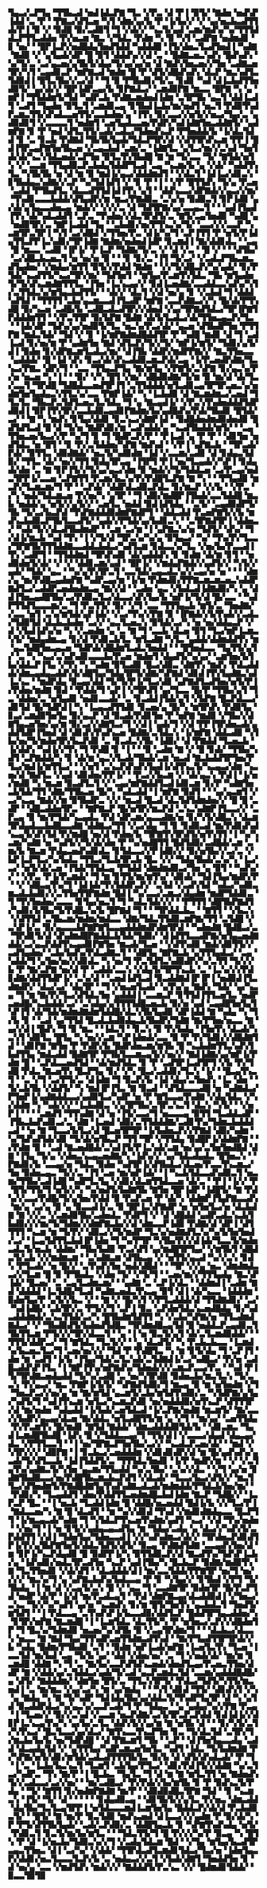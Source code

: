 ▜▄▃▞▃▛▜▄▝▜▜▙▃▟▝▅▟▐▟▃▛▇▝▜▃▝▞▛▃▝▟▝▛▐▝▉▜▞▝▇▟▅▝▅▟▚▛▐▟▟▝▃▝▛▝▝▛▇▃▞▟▜▃▅▝▚▜▝▟▆▞▄▞▙▝▛▝▐▞▙▞▞▝▞▝▄▞▅▃▙▃▟▜▜▟▞▛▐▝▉▝▞▝▉▟█▝▉▞▃▟▉▜▝▜▝▞▟▞▞▝▚▃▜▞▄▟▝▃▆▞▆▟▚▞▚▞▜▜▜▟▟▃▛▜▜▃▟▟▅▝▛▞▅▃▆▝▇▃▝▞▜▟▃▝▛▟▆▝▚▝▉▝▚▜▝▃▟▛▇▝▅▟▆▟▊▝▊▝▅▞▝▝█▛▐▃▛▞▅▟█▟▄▜▅▟▜▟▟▝▚▟▟▟█▝▐▜▞▟▅▃▜▃▟▜▅▟▐▝▚▟▇▝▇▟▉▝▞▝▄▜▄▟▞▟▛▝█▝▉▜▝▟▟▟▚▞▞▟▝▃▝▝█▟▇▃▅▃▚▟▚▝█▟▚▟▚▝▚▞▜▞▃▝▃▞▄▃▅▞▄▜▙▜▞▟▄▞▜▞▄▞▄▞▅▝▟▝▇▟▚▜▅▃▅▞▞▜▅▝▃▟▇▃▅▜▛▞▚▜▝▃▄▟▊▃▛▝▆▛▇▃▟▝▆▟▆▝█▝▛▝▟▜▞▟█▟▚▟▚▝▟▃▛▝▆▃▚▟▜▃▜▟▉▟▐▝█▜▃▜▙▞▞▃▞▟▝▝▜▝▉▝▛▜▙▟▊▞▜▞▃▝▊▟▊▝▚▟▝▟▐▃▙▟▜▜▅▟▉▜▞▝▄▞▟▞▞▝█▛▐▟▛▃▄▞▙▝▊▛▇▟▃▞▝▃▆▟▉▛▇▝▆▃▃▝█▛▇▝▚▝▄▝▆▛▐▝▜▜▟▟▆▜▞▜▟▝▚▟▛▃▙▝▛▟▇▃▆▟▅▟▐▟▆▝▃▜▛▜▙▝▄▃▜▝▟▟▐▃▟▜▝▃▟▜▝▜▄▟▅▝▉▜▃▜▝▃▆▟▊▃▄▝▊▜▙▟▐▃▙▞▆▞▅▟▜▝▅▃▜▝▛▟▉▜▚▟▛▃▆▃▜▜▞▟▚▟▃▃▅▜▜▞▃▃▙▟▅▞▄▝▐▜▚▝▉▞▃▃▞▞▅▜▞▞▅▃▞▜▄▞▃▝▄▟▉▟▊▜▝▞▃▃▃▃▜▝▅▟▆▜▝▃▅▜▄▟▃▃▅▞▛▟▛▞▚▟▐▟▇▜▅▃▟▟▇▜▞▝▄▟▆▛▇▝▊▝▛▝▅▟▝▟▜▃▜▜▞▃▟▞▃▟▃▞▜▟▅▟▚▃▛▝▛▜▅▟▟▞▙▝▐▞▟▃▜▟▟▝▊▝▃▝▊▃▙▝▛▟▇▟▝▜▙▜▙▜▄▟▞▜▟▃▛▜▛▞▟▝▞▟▜▜▛▟▚▃▆▝▛▛▐▝█▟▐▜▛▃▄▛▇▜▅▜▙▃▅▝▞▃▄▃▙▟▝▃▆▞▃▝▐▟▇▜▃▝▄▜▃▞▆▞▞▃▚▟▝▜▅▜▟▞▟▞▚▃▚▜▟▃▅▟▞▃▛▜▅▝▉▜▃▜▚▜▙▟█▝▇▝▆▝▜▞▃▃▝▜▞▝▇▜▟▞▅▜▚▝▞▝▃▃▆▝▜▜▄▟▉▃▛▃▙▟▄▜▟▟▛▜▃▟▝▃▄▝▚▃▆▞▙▝▄▝▞▟▞▝▚▟▟▜▚▜▃▝▚▜▙▜▙▝▅▝▟▝▆▝▉▝▆▟▐▞▄▃▞▟▟▟▆▟▜▝▝▞▟▃▜▝▐▟▐▃▞▟▊▃▚▝▊▜▙▟▄▃▚▟▇▞▞▃▛▝▚▞▜▟▐▟▜▝▞▝▊▝▛▝▐▝▝▞▛▝█▜▜▟▚▝▜▞▄▝▛▃▅▝▃▟▟▝▛▜▙▟▜▃▝▟▃▃▟▜▜▟▐▟▐▜▚▝▄▜▝▝▟▟▚▃▃▞▟▛▇▟▞▞▄▃▞▞▆▞▝▜▚▟▊▃▃▃▙▟▟▞▟▜▄▟▛▞▆▝▆▃▞▛▇▟▉▃▝▃▚▞▅▝▉▟▉▃▜▝▊▛▐▟▉▝▄▞▟▞▄▜▄▃▃▟▅▃▄▝▆▟▞▞▝▞▞▞▃▝▟▝▜▟▜▛▇▞▄▞▃▃▄▃▜▝▝▝▄▟▐▜▄▟▐▜▚▝▟▞▚▟▃▟▟▜▝▃▛▃▝▜▚▟▅▞▞▟▃▜▛▟▜▞▃▝▇▜▞▃▄▜▅▟▉▝▚▟█▝▄▝▅▟▉▜▛▞▃▝▇▛▐▃▟▟▝▜▄▝▝▃▙▟▊▞▅▞▛▜▚▃▚▞▜▞▝▃▃▞▞▞▃▃▛▝▚▃▆▜▛▃▜▛▐▝▚▜▝▃▞▟█▟▝▞▜▜▅▞▛▃▝▟▐▞▚▞▜▝▃▛▐▜▜▝▛▝▅▜▞▛▐▟▄▜▜▃▛▛▐▃▚▟▊▞▜▛▐▟▇▝▇▟▆▞▅▟▅▟▐▟▛▝▊▃▆▟▐▝▇▞▟▟▊▟▃▝▝▃▄▝█▝▆▃▃▝▃▟▉▝▐▛▐▞▝▛▐▃▛▝▜▟▇▞▜▞▃▝▞▝▟▝▞▃▝▝█▝▞▝▝▝▟▜▙▞▝▃▞▟█▃▙▃▅▃▜▝▅▝▅▞▅▝▉▝▝▝▊▝▊▞▃▝▐▜▝▜▞▃▞▝▞▃▟▃▛▜▙▃▆▃▟▜▄▟▅▞▝▞▆▟▄▞▆▜▜▝▉▜▞▞▛▟▟▝▇▟▆▝▝▞▞▜▞▟█▃▛▞▚▞▄▟▞▝▊▞▛▜▟▞▚▃▟▜▜▞▚▃▞▜▛▞▆▞▝▜▟▜▅▜▝▝▆▜▄▞▛▃▆▜▚▜▟▃▝▜▙▝▆▜▄▟▅▜▞▜▞▟▚▃▆▟▇▜▜▜▃▝▐▜▅▝▐▃▚▃▄▞▞▝▊▟▐▃▅▟▇▞▃▃▟▟▃▃▚▟▚▞▚▜▞▃▜▜▟▃▚▞▆▜▄▃▙▟▜▜▞▝▝▟▞▞▝▟▃▜▝▞▟▝▅▞▄▝▊▝▞▃▙▟▝▜▝▟▟▟▚▟▜▟▝▝▜▜▜▜▝▃▙▞▄▃▆▃▃▟▐▜▃▟▛▝▆▛▇▝▃▃▛▟▇▃▞▞▚▝█▞▟▞▛▜▚▟█▝▉▞▚▃▅▝▃▟█▞▙▝▃▟█▃▟▃▟▜▛▞▞▟▅▟▝▞▄▞▜▛▇▟▜▟▃▞▜▛▐▛▇▜▛▟▟▟▆▜▜▝▝▞▛▃▜▜▛▝▉▞▙▛▇▝█▟▇▝▟▞▙▜▃▟▃▞▟▞▜▜▅▃▄▃▛▞▜▃▝▝▐▟▞▟▛▝▜▟▚▞▄▞▅▟▉▜▞▜▃▝▅▃▚▞▛▃▞▟▞▝▄▃▅▝▟▜▙▟▛▜▅▝▛▜▜▛▇▝▆▟▃▜▟▞▝▜▟▝▞▝▊▝▐▞▆▛▇▟▆▟█▟▟▜▛▝▛▝▚▟█▝▆▟▊▝▟▝▜▝▃▟▐▃▟▝▊▞▅▞▆▝▛▝▄▟▆▜▅▝▇▟▝▟▜▃▛▞▜▞▞▜▞▝▆▛▐▞▆▜▞▝▜▟▊▞▄▜▞▟▐▝▉▟▅▝▊▞▟▛▇▃▆▜▃▟▃▞▆▞▝▟▐▜▙▝▟▟▛▞▆▟▛▛▇▞▞▝▇▃▜▜▅▃▃▝▄▟▟▟▞▝█▝▐▟▝▟▚▝▊▃▞▟▞▟▚▃▟▟▉▃▆▃▛▟▞▃▄▝▐▞▛▃▅▟▛▟▇▞▜▃▚▃▞▛▇▃▝▟▛▞▜▝▝▃▃▝▜▜▄▃▛▜▄▝▇▞▆▜▄▝▞▛▇▜▞▃▚▛▇▝▊▞▄▃▚▞▛▞▅▝▅▃▅▝▚▝▐▝▝▝▉▞▝▞▚▝█▜▝▞▆▞▝▟█▟▉▟▇▞▜▞▆▝▉▝▆▞▟▝▟▞▜▃▞▃▃▜▝▜▛▟█▝▜▟█▟▃▃▅▟▜▛▐▜▝▃▜▜▟▟▟▞▅▜▃▟▊▃▄▜▛▜▛▃▅▃▚▞▅▟▆▜▅▜▄▟▄▃▚▜▜▃▚▞▃▃▝▛▇▛▐▟▞▝▚▝▐▃▙▟▉▝▟▝▇▃▆▟▆▃▞▃▅▟▝▜▜▃▜▃▝▜▙▃▛▃▜▟▜▃▅▃▜▃▜▟▃▝▜▝▄▝▇▃▄▟▐▞▝▞▛▃▚▜▚▟▅▟▟▟▜▟▛▟▉▟▐▝▉▛▐▜▚▜▛▞▃▃▙▟▉▃▄▟▊▛▇▟▆▞▙▞▄▟█▟▚▞▛▟▞▜▙▟▊▝█▜▟▞▃▞▝▝▇▝▚▝▆▟▚▝▊▜▄▞▟▟▊▝▊▃▚▃▞▟▇▛▐▟▝▝▉▟█▟▅▟▆▟▉▟▅▟▉▝█▟▜▟▜▃▟▝█▝▟▝▜▞▅▝▇▟▛▟▊▞▆▝▃▟▚▟▟▞▄▝▚▃▟▜▙▟▟▞▆▜▞▝▝▃▄▝▜▜▅▃▅▞▙▃▞▞▛▝▚▞▜▝▊▝▜▝█▟▛▃▛▞▛▝▝▛▐▃▟▝▄▝▛▝▛▝▝▟▊▜▅▝▅▟▜▟▃▝▅▝█▜▝▝▊▝▛▞▃▜▟▟▅▞▚▛▇▝▆▟▚▟▝▝▞▛▐▝▄▛▇▃▙▝▝▜▛▃▟▞▛▟▞▝▉▜▜▃▝▟▉▟▇▟▞▝▅▃▜▞▚▟▉▟▆▝▐▟▝▞▃▃▆▞▃▟▊▝▟▝▊▟▄▃▜▟▉▞▝▜▜▃▝▟▞▝▅▞▞▜▜▝▉▟▄▜▛▃▄▝▐▜▛▜▝▛▐▝▅▞▜▃▄▟▞▞▚▛▐▝▊▟▄▟▞▟▅▝▃▝▇▝▊▛▐▜▞▞▜▞▄▞▄▃▞▟▆▝▉▝▆▟▞▞▜▞▜▟▟▃▅▝▃▞▛▃▄▞▅▟▃▜▛▛▐▞▃▃▅▝▃▛▇▜▜▝▛▃▆▞▙▃▚▞▛▞▛▟█▜▃▛▇▝▇▝▚▝▝▝▛▜▄▟▉▝▆▃▛▞▜▃▆▃▆▞▜▝▛▝▝▃▛▟▞▝▟▟▛▟▃▟▉▃▛▟▃▝▊▞▆▃▛▝▞▞▙▝▝▞▛▃▝▞▚▝▅▟▞▜▟▃▆▃▅▝▛▞▅▞▚▝▄▜▛▝▝▜▝▟▉▞▆▟█▛▐▜▙▟▞▃▃▜▟▟█▝▆▃▙▝▅▟▟▞▄▝▅▜▞▞▄▜▞▞▝▃▅▜▃▝▅▟▟▝▉▟▐▟▜▟▄▝▝▃▜▞▝▃▄▟▉▟▛▜▞▜▙▝▜▞▃▞▙▃▛▟▝▜▚▛▇▟▟▟▉▟▆▛▇▟▛▜▝▝▟▟▃▟▟▝▛▃▅▛▇▜▞▞▙▝▆▟▚▃▙▟▉▃▛▜▙▜▃▃▟▜▞▝▄▟▞▞▛▜▟▞▄▞▙▟▊▃▚▝▝▃▜▛▇▟▜▛▐▝▟▟▅▃▞▝▚▟▞▜▞▞▟▃▟▜▙▟▆▟▛▝▝▃▆▝▃▞▆▝▐▝▄▛▇▃▚▞▅▝▜▟▜▞▝▟▚▞▝▜▞▟▐▞▆▃▙▝▚▟▝▜▚▝▐▝▞▜▞▟▝▜▛▃▚▞▚▞▄▝▉▜▄▃▞▝▚▞▝▜▚▞▛▞▜▃▃▞▜▛▇▜▙▜▜▜▟▟▇▃▃▟▟▃▙▟▃▞▚▟▜▃▆▝▊▟▃▃▚▞▜▃▝▞▅▞▙▞▛▃▃▟▐▜▚▝▃▟▛▜▝▝▜▜▟▟▆▟▝▜▛▟▚▟▊▝▟▞▄▟▟▟▚▝▊▝▊▟▆▝▟▞▆▝▊▜▝▝▅▟▉▟▅▜▞▟▞▝▞▝▞▝▟▟▊▃▆▞▄▟▝▝█▛▐▞▝▞▆▟▄▛▇▟▞▞▄▟▜▞▞▝▚▜▞▞▄▟▞▝▜▟▞▝▄▃▝▝▚▞▄▜▚▜▛▃▜▝▃▃▜▟▞▃▄▃▟▃▚▞▞▃▄▞▅▝▅▝▝▝▝▟▆▞▄▝▆▞▛▟█▃▄▟▅▛▇▝▚▟▛▃▄▞▆▝▐▞▆▝▛▟▆▟▊▞▛▛▇▃▆▃▆▃▅▃▚▟▟▛▇▟▜▃▞▃▟▟▛▃▅▟▅▟▆▃▄▝▇▞▞▟▝▝▃▟▅▝▄▃▝▞▙▟▃▟▐▟▇▟▉▞▚▝▄▝▟▟▐▜▅▃▄▟█▜▙▞▃▞▛▟▉▃▜▃▞▟▃▃▞▟▚▜▄▞▙▝▅▛▐▞▜▞▟▝█▞▃▃▝▝▚▟▛▜▜▟▜▃▃▃▆▞▃▝▜▝▛▃▜▜▞▝▉▞▝▞▜▝▃▃▝▜▜▜▄▃▙▝▆▜▞▃▝▜▅▟▇▞▞▃▃▝▅▜▝▃▚▞▆▜▟▞▄▛▐▟▞▝▞▃▞▜▚▞▞▛▇▝▉▝▐▛▇▟▞▞▙▜▚▟▞▞▃▟▃▞▜▟▉▜▟▝▟▃▙▃▙▟▅▝▃▞▞▝▄▃▜▃▅▃▚▝▉▜▟▞▃▞▚▝▅▝▅▞▟▟▄▃▛▝▞▟▝▞▙▟▐▟▚▞▅▝▚▝▞▃▅▟▆▝▄▝▃▝▇▝▜▝▃▃▙▝▟▃▅▝▉▜▝▜▃▞▆▛▐▃▆▃▚▜▞▝▆▟▄▟▆▃▄▝▊▞▟▝▛▟▊▃▙▜▃▝▆▜▃▟▇▝▚▜▃▝▄▟▟▞▟▟▆▟▟▜▚▝▆▝▄▃▜▟█▜▅▃▄▃▅▝▜▟▛▟▞▟█▟▆▜▃▟▃▜▅▟▟▝▝▝█▜▅▟▃▃▝▜▄▜▜▞▄▜▞▝▃▝▚▝▚▃▞▃▚▟▚▟▊▃▃▃▙▞▛▃▅▝▆▟▅▜▝▟▄▟▜▞▚▞▄▞▝▃▆▜▅▞▙▜▙▞▟▟▃▛▐▜▄▝▞▜▚▝▚▝▚▟▆▝▉▜▃▟▉▝█▃▞▟▉▃▝▟▇▜▚▝▆▟▚▝▛▟▃▟▟▟▞▟▆▃▄▟▄▃▟▟▚▜▞▟█▜▄▞▜▟▄▜▛▜▞▟▇▞▚▛▇▟▝▟▊▟▐▜▚▜▄▟▇▃▚▟▐▃▚▃▝▝▆▟▛▟▄▝▉▃▄▞▟▟▝▜▞▜▞▛▐▞▜▃▞▟▊▝▄▛▇▟▜▃▟▜▅▞▅▜▞▛▐▞▛▟▅▞▆▟▇▝▉▟▝▝▛▟▟▞▜▝▄▛▐▝▞▜▛▟▜▝▄▞▜▃▃▝█▞▛▝▜▜▙▞▄▜▝▜▃▝▟▟▅▞▃▝▅▜▄▟▊▝▅▟▊▃▃▟▞▝▃▝▊▃▟▟▐▜▟▞▄▜▝▞▙▛▇▝█▃▛▟▃▃▞▟▊▜▟▝█▞▜▟▛▟▐▝▚▝▐▃▄▃▟▜▜▟▊▝▊▃▅▞▄▝█▞▚▝▆▜▛▟▚▝▛▟▉▜▄▝▊▃▞▃▆▟▉▜▅▜▄▝▉▞▄▃▛▝▟▝▉▃▟▞▛▟▊▜▅▝▛▝▅▛▇▝▆▟▉▝▞▜▙▞▞▟▇▜▄▃▅▜▅▞▄▞▆▝▉▞▃▞▞▟▇▜▃▞▜▝▞▟▐▝▄▟▞▜▝▞▟▝▛▛▐▜▛▟▅▃▟▞▄▟▟▜▟▛▐▜▅▟▝▟▝▟▊▟▚▜▚▟▚▃▅▝█▟▇▞▃▜▟▃▚▝▐▞▆▛▇▝▟▟▃▟▉▝▚▜▙▞▅▞▜▞▆▟▅▜▛▞▙▃▛▟▊▝▃▝▊▃▟▃▚▜▙▝▐▟▉▞▝▟▝▛▇▟▟▝▜▃▅▃▙▝▐▞▟▟▚▝▚▟▐▞▞▜▚▝▜▝▛▟█▝▊▝▐▝▝▝▉▝▃▟▆▝▇▝▞▝█▝▊▟▞▝▜▜▙▞▚▟▜▝▃▛▇▟▟▞▚▝▊▝▟▞▆▝▄▃▚▜▃▟▞▜▙▟▞▃▆▝▅▃▟▝▇▃▙▟▟▜▛▜▅▞▛▜▃▞▆▟▐▞▆▜▜▃▞▝▝▞▅▜▝▃▚▃▛▟▚▟▚▜▄▟▐▞▟▜▚▃▜▞▚▃▄▃▞▟▆▝▚▃▅▞▟▝▇▟▜▃▝▞▄▟▝▟▊▟▅▞▛▛▐▞▝▝▛▃▞▞▙▃▆▝▞▝▟▞▄▃▚▝▛▟▐▝▐▞▅▞▆▟▉▝▚▝▆▃▆▝▉▃▟▜▃▜▝▞▝▃▄▞▆▛▇▟▟▜▃▟▐▟▊▃▆▝▊▞▛▝▚▟▇▜▅▃▙▜▟▞▜▜▝▟▇▞▜▜▙▃▅▝█▞▚▝▚▟▃▟▟▝▐▝▆▛▇▝▉▟▜▝▝▝▄▞▄▃▆▜▝▞▃▞▚▃▄▝▇▟▞▞▆▝▉▜▙▟▛▃▝▞▞▝▆▃▟▝█▃▟▝▟▃▜▟▜▟▆▟▅▞▞▝█▝█▝▃▟▛▝▝▟█▃▟▟▅▜▛▃▝▝▇▛▇▃▛▝█▞▅▜▛▞▆▃▛▟▝▃▚▃▚▟▇▛▐▜▃▃▞▞▝▃▛▃▄▝▉▝▆▞▛▜▟▞▚▃▄▟▃▝▛▟▝▟▛▃▆▞▄▃▃▟▇▞▅▝▊▞▚▜▞▟█▃▚▝▟▃▆▜▛▟▄▟▃▃▙▟█▃▃▟▇▝▟▟▇▃▞▜▜▝▞▃▞▟▄▝▜▝▊▝▊▟▉▃▟▝▆▞▛▟▊▟▚▟▚▃▄▜▞▟▚▜▟▝▛▞▆▟█▝▅▞▟▝▛▟▅▞▙▝▜▛▇▜▚▜▛▟▜▞▅▜▚▜▜▝▐▝▚▞▚▃▆▞▚▟▇▝▅▝▚▟▜▞▞▜▞▟▞▟▅▝▛▝▚▞▅▟█▜▜▝█▟▜▟▉▞▃▟█▟▞▃▆▝▃▝▆▞▙▝▇▃▆▝▛▟▄▃▅▟▚▟▊▟▃▝▊▜▟▃▃▞▞▛▐▟▉▞▞▝▉▞▅▜▙▞▞▃▞▃▝▞▙▛▐▃▛▜▃▞▚▞▙▟▃▝▜▜▃▞▜▃▙▜▛▃▙▝█▃▝▞▞▝▜▟▄▜▙▟▞▃▚▞▚▝▐▃▞▃▞▝▅▜▞▟▞▃▅▝▐▜▟▞▜▜▟▃▄▝▛▜▟▟▝▟▆▟▆▟▉▃▞▜▅▝▄▝▉▜▝▝▚▟▚▞▞▝▝▞▛▃▝▛▐▞▛▃▆▟▞▝▜▝▆▝▊▜▜▞▆▞▆▜▚▞▝▟▊▟▞▝▜▟▐▜▄▞▆▟▛▞▛▝▝▞▝▟█▃▄▜▚▞▜▝▐▟▐▟▞▜▚▜▟▟▛▃▛▞▝▃▜▟▝▞▃▟▚▜▟▝▚▟▃▞▚▟▉▃▆▃▟▃▙▟▊▞▞▃▜▜▅▜▜▛▇▟▆▝█▟▐▝▚▞▃▃▞▃▆▃▞▟▄▟▆▝▆▟▛▜▟▟▊▃▝▜▝▜▚▜▅▟▅▞▃▃▃▝▊▜▄▞▅▃▜▝▜▝▚▟▃▜▟▞▞▞▝▝▛▜▜▜▝▟█▜▙▛▇▟▜▞▚▟▊▞▙▜▙▞▜▞▛▟█▃▚▞▙▝█▛▇▟▝▜▝▝▝▜▛▟▟▃▙▃▝▝▇▜▜▝▝▞▙▃▚▝▞▟▜▜▟▝▃▜▙▃▆▞▆▟▆▞▆▟▃▃▝▟▇▞▜▟▃▜▜▟▉▃▆▛▇▞▜▜▝▃▜▟█▝▞▃▚▛▐▞▃▝▉▞▄▃▃▃▙▛▇▛▇▜▃▃▄▟▟▟▆▟▛▟▆▜▛▟▝▝▚▟▅▟▇▝█▟█▃▞▃▝▜▛▟▊▜▞▟▝▟▚▟▆▟█▛▇▟▟▃▙▜▟▞▜▟▉▞▝▟▐▟▜▜▃▃▟▛▇▞▅▜▄▃▅▟▇▟▟▞▃▞▄▃▛▟▟▜▚▃▄▟▊▛▇▜▅▝▆▃▟▞▜▃▅▝▝▞▟▜▚▟▉▝▆▟▞▟▉▜▜▞▞▃▟▜▄▟▅▞▝▃▙▞▙▟▚▞▛▟▃▟▇▃▜▝▝▟█▜▄▝▇▛▇▃▙▝▄▜▜▜▄▟▃▞▝▃▄▝▚▟▟▞▜▝▄▜▅▞▅▞▞▟▊▟▃▝▚▝▅▞▜▝▛▃▜▟▜▃▚▟▉▟▛▞▚▞▃▜▜▝▜▞▞▞▙▝▛▝▇▞▃▛▇▝▅▞▟▝▛▝▃▟▟▞▃▃▚▝▞▟▄▜▞▜▛▜▚▃▙▝▃▝▐▃▚▞▞▞▛▟▊▟▇▞▟▟▜▜▟▛▐▞▝▃▚▞▟▝▝▃▅▟▐▟▜▃▟▝▉▃▟▟▇▟▐▛▐▛▐▝▅▟▉▟▐▜▃▟▆▟▛▞▝▟▃▞▃▞▝▟▄▜▛▝▝▜▝▞▅▃▅▜▃▟▞▝▄▜▚▞▄▝▇▟▚▝▜▟▞▝▄▞▚▃▄▝▜▝▆▝▇▞▛▞▜▃▞▟▜▟▃▜▅▝▄▟▟▟▐▝▃▃▆▃▛▝▊▜▜▟▐▜▜▃▅▜▃▝▅▟▛▃▅▟█▞▚▃▙▟▟▞▃▞▝▃▚▟▄▞▄▜▜▜▜▟█▃▅▃▙▝▉▞▅▝▄▟▝▃▄▟█▜▅▜▄▜▚▛▐▜▝▟▞▜▟▞▆▟▆▟▇▟▆▜▟▟█▞▟▃▚▜▙▜▄▟▉▝▟▛▐▟▟▝▇▝▚▟▄▝▚▝▜▞▙▝▊▝▝▃▟▝▄▞▜▜▟▝█▃▟▃▙▟▉▟▄▃▙▜▙▟▛▞▜▟▇▝▇▞▛▜▅▞▅▃▃▝▇▝▄▞▞▟▐▝█▟▚▝▜▝▉▝▆▃▝▝▐▟▃▜▝▝▊▃▚▝▉▝▛▞▙▟▄▝▐▜▅▜▚▝▟▃▟▞▚▃▚▜▝▟▉▜▃▝█▜▄▝▚▝▅▞▞▃▆▝▚▛▐▟▅▟▞▃▃▝▉▝▛▝▛▞▜▟▊▞▞▟█▟▇▜▟▝▝▟▊▛▇▝▇▜▅▝▛▝▛▟▛▞▙▝█▟▛▟▅▃▆▞▆▜▙▝█▝▚▃▙▟▆▜▜▃▚▟▚▜▙▟▜▜▄▝▆▟▃▟▟▝█▟▇▜▛▝▛▜▙▜▃▃▆▃▄▜▞▞▅▞▞▝▇▟▐▟▇▞▄▞▆▛▐▞▛▟▆▝█▝▝▃▛▟▃▃▅▟▜▟▝▝▟▞▆▟▜▟▃▝▊▝▛▝▃▟▜▛▐▃▟▜▛▜▝▞▙▝▛▞▜▟█▝▛▟▃▝▇▃▅▜▚▝█▃▛▜▄▝▊▞▝▞▚▝█▃▞▃▟▟▊▞▜▃▚▝▐▞▝▝█▃▄▜▚▃▜▝▝▃▝▞▜▝▃▞▛▜▞▃▝▟▐▟▆▝▜▝▉▃▛▞▙▝▐▟▝▟▄▞▃▜▅▟▚▝▐▃▝▟▅▝▝▜▞▃▙▜▙▝▞▟▟▜▞▝▚▝▆▟▐▛▐▜▃▝▇▝▉▃▟▝▝▟▜▟▃▃▃▟█▝▅▝▚▟▇▟▃▞▛▜▅▛▐▞▄▟▇▟▟▃▃▞▄▟▉▜▃▞▚▟▛▝▅▝▛▝▇▜▃▃▄▜▚▟▇▝▞▟▄▜▟▃▝▞▚▞▟▟▆▝▚▝▚▟▞▞▞▝▐▃▙▟▉▃▝▞▄▜▛▜▙▞▃▜▛▃▚▃▜▝▟▃▚▝▚▜▞▝▝▞▅▛▐▝▝▝▝▃▆▟▜▝▜▜▚▟▇▝▟▝▅▝▐▜▞▃▃▞▜▝▅▃▃▃▄▝▉▜▜▝▜▃▟▟▃▟▛▝▐▜▙▃▙▟▚▟▊▃▞▃▝▟▇▝▐▃▅▟▝▟▉▞▃▜▜▟▟▟▇▞▃▟▊▜▚▞▜▟▆▃▙▟▟▟▃▟▝▝▅▝▇▝▜▃▃▞▙▜▃▞▟▝█▃▅▜▛▜▛▝▐▞▙▟▅▃▛▞▞▛▇▟▝▟▉▞▚▟▆▝▚▞▜▟▚▟▜▟▞▟▊▝▜▞▟▞▅▜▙▃▛▝▜▜▝▜▛▝▞▜▜▟▄▝▉▟█▛▐▞▟▟▆▛▇▝▝▞▛▟▆▝▉▝▝▃▟▝▇▃▅▟█▟▞▃▚▟▐▜▞▛▐▃▚▟▞▃▆▝▅▞▄▞▃▜▅▜▅▟█▟▝▟▇▝▐▜▄▝▜▞▄▝▞▟▅▃▚▃▄▃▅▟▇▞▚▝▐▟▚▞▞▝▄▞▜▟▃▟▄▟▃▝█▜▅▃▚▝▝▛▇▟▊▞▙▝▃▃▄▞▅▝▜▟▃▝▉▟▅▝▚▟▜▛▐▞▟▜▙▟▃▞▟▃▅▞▛▃▃▜▚▃▆▃▞▜▅▝▉▟▅▃▄▃▝▜▞▞▃▝▐▜▝▃▅▝▆▞▅▛▐▟▞▝▐▝▚▃▙▜▟▃▃▟▚▟▉▃▜▝▅▃▆▞▜▜▙▞▃▟▐▟█▝▚▟▛▜▃▜▄▝▞▟▊▞▟▃▆▜▜▟▃▃▅▝▟▞▃▝▝▛▐▝▐▞▞▝▛▝█▜▞▜▜▞▜▝▅▜▞▞▚▝▚▞▅▟▜▞▙▟▇▜▙▝▇▜▅▝█▛▐▟▛▝▐▟█▜▞▝▇▝▛▟▚▞▞▃▃▞▛▟█▞▜▞▄▜▅▞▛▟▟▝▉▝▛▃▛▃▅▝▛▝▟▞▚▝▟▟▆▛▐▜▄▛▇▃▃▟▚▝▆▞▄▝▃▞▄▝█▝▄▝▉▃▃▟▐▞▃▝▉▝█▛▐▃▚▛▇▟▛▝▅▝▅▜▅▜▃▞▅▝▟▃▙▟▇▝▇▝▞▞▃▝▞▃▆▟▉▜▙▞▃▟▅▟▃▝▛▟▛▜▝▞▝▟▝▟█▟▟▝▄▟▛▃▟▃▚▃▙▜▙▟▉▞▞▞▆▞▜▞▜▟▆▞▞▟▆▛▇▃▙▞▞▟▝▟▆▃▃▛▐▟▉▝▛▟▇▞▟▝▟▛▐▝▟▜▜▜▜▝▚▃▆▝▆▝▜▞▛▞▝▟▉▃▞▞▜▞▆▟▛▝▜▃▚▞▅▟▇▟▜▃▚▞▚▞▙▜▅▜▅▟▞▃▞▝▐▃▄▜▟▜▜▃▙▟▐▛▐▟▅▝▜▝▚▞▛▜▛▝▚▜▙▞▛▞▞▟▐▟▞▜▃▃▜▞▆▟▅▃▟▃▜▞▅▃▙▝▟▟▆▞▝▜▙▞▙▟▉▝▛▃▞▟▜▝▄▞▆▟█▜▛▜▄▞▝▞▆▜▙▜▝▟█▟▃▜▞▃▙▝▞▞▆▟▆▃▆▝▝▃▚▟▇▃▆▝▟▜▙▃▄▝▞▝▅▜▜▞▄▃▟▝▚▞▞▃▚▝▊▟▚▝▛▜▃▟▞▝▅▝█▞▞▝▃▜▚▟▚▜▅▝▅▟▞▟█▟▝▝▝▜▛▝▞▞▄▝▅▃▝▟▆▟▆▟▃▃▞▞▜▃▆▝█▝▉▝▛▜▙▟▃▝▞▟▅▝▜▞▝▞▜▞▜▝▝▃▅▞▆▞▞▜▜▜▄▟▄▝▇▃▚▛▐▟▞▝█▃▅▞▝▃▝▃▄▜▃▟▆▃▆▞▝▝▄▟▇▝▃▝▃▛▐▞▟▃▝▝▟▟▆▟▐▝▃▟▆▝▇▟▝▟▟▟▟▝▐▃▜▟█▞▜▃▟▝▚▟▇▃▅▟▃▜▚▃▄▝▉▜▝▟▐▝▟▞▚▃▃▝▐▟▟▟▆▝▉▟▅▜▄▞▛▝▄▜▞▞▙▃▝▞▝▝▇▝▞▝█▞▚▜▝▞▛▜▃▟▟▟▞▟▝▜▜▟▇▟▊▞▝▃▞▝▚▟▐▟█▞▝▃▙▜▛▞▃▝▛▜▞▞▜▝▃▛▐▝▉▃▝▃▛▟▅▜▟▃▚▃▅▟█▟▄▝▊▞▚▟▃▟▟▟▆▟▞▃▚▃▜▜▟▞▃▞▚▝█▜▙▟▆▜▟▜▜▝▚▝▞▃▙▞▚▛▇▞▅▝▜▜▃▟▆▟▇▟▃▞▝▞▝▜▙▟▉▟▜▞▙▟▅▟▜▟█▃▝▜▛▟▆▟█▃▄▜▟▝█▝▅▟▟▃▛▃▄▟▊▃▜▜▙▜▜▃▆▝▛▜▞▞▞▜▛▞▟▃▃▜▝▝▄▝▐▝▅▝▉▃▜▞▄▜▝▟▞▃▜▃▆▟▉▟▟▞▝▝▜▜▜▞▟▟▛▃▞▝▜▝▇▜▟▃▝▜▃▜▞▞▝▝▄▝▟▃▟▜▞▝▚▝▛▃▙▃▙▃▃▝▐▃▆▟▚▞▙▃▅▃▜▃▞▜▝▃▅▞▅▞▞▞▝▜▟▝▛▝▛▟█▜▃▝▚▝▆▝▊▜▞▟▄▝▜▝▃▛▐▜▝▟▅▝▆▝▃▟▜▝▐▞▙▝▐▜▄▞▜▟▞▃▜▃▚▟▞▃▜▟▇▟▐▞▃▞▚▟█▃▞▝▛▞▅▝▃▟█▃▟▟▚▛▐▜▃▝▐▝▇▛▐▜▚▞▅▛▇▟▚▞▜▟▅▟▞▞▞▃▆▃▛▃▃▞▛▃▝▝▚▟▝▛▐▜▞▜▛▟▇▃▅▟▄▟▟▝▜▞▚▞▃▟█▝▃▝▅▞▚▜▛▟▉▝▉▟▅▃▙▞▆▃▜▃▚▝▜▞▃▃▚▝▛▞▄▃▞▝▆▃▝▛▇▛▐▞▙▜▞▝▚▛▇▟▜▟▉▞▜▝▆▃▄▝▉▝▆▝▅▜▅▟▆▝▞▜▝▜▅▃▛▃▞▞▅▞▄▝▆▝▇▞▆▜▟▝▄▃▆▜▞▃▙▞▆▜▟▜▚▟▉▞▃▝▚▜▟▛▇▞▄▜▄▞▚▟▜▞▜▝▚▟▐▜▚▃▆▝▅▜▃▞▚▃▆▃▛▟▊▝▅▞▅▟▟▟▉▞▅▜▚▃▛▝▟▜▜▜▛▞▟▝▆▞▅▟▅▝▚▟▄▟▟▝▐▞▙▟▞▃▅▜▟▃▟▝▐▞▃▛▇▞▅▟▇▝▆▃▆▜▞▝▇▞▃▃▞▞▙▟▛▞▄▃▄▞▟▃▅▝▇▞▟▟▃▝▅▜▃▟█▜▜▞▆▝▄▝▞▜▝▝▆▞▄▞▝▃▅▜▜▟▄▝▛▞▛▃▆▜▚▝█▞▆▟▊▝▇▜▟▝▇▟▟▞▝▟▆▃▟▟▟▟▉▜▟▞▙▝▝▟▊▃▆▃▝▜▄▟▐▃▆▟█▜▙▟█▝▐▟▚▝█▝▞▜▟▟▃▃▄▞▜▝▜▜▞▟▐▝▞▃▃▃▞▟▄▟▝▟▄▃▄▞▟▃▝▞▛▜▜▃▃▜▝▝▐▝▅▞▜▛▇▃▛▜▅▜▙▞▃▞▞▝▚▃▟▃▛▃▅▞▟▞▝▝▆▟▝▞▚▜▛▞▞▞▝▟▉▛▇▝▐▝▊▃▙▃▞▃▅▟▟▟▆▝▞▟▊▟▊▟▛▞▟▝▆▝█▞▄▟▚▟▚▞▄▃▟▞▜▞▟▜▃▃▙▝▐▟▐▜▟▟▜▞▃▝▜▜▜▟▃▜▅▟▊▝▐▞▛▝▆▟▛▞▆▝▝▞▝▞▃▜▄▜▚▞▄▟▇▃▜▞▚▜▅▝▄▃▆▞▜▜▄▟▟▝▚▞▃▜▙▞▝▃▚▞▞▟▃▝▝▞▜▝▄▞▅▝▊▟▇▜▙▟█▃▃▞▅▞▛▟█▜▙▃▆▃▙▃▛▟▜▝▞▟▃▟▞▝▜▃▃▞▙▃▞▟▜▞▞▝▆▃▜▜▃▞▟▜▅▟▆▜▞▛▇▟█▟▇▜▄▜▚▟▚▟▇▃▟▃▟▞▆▟▆▟▟▞▛▜▟▃▙▜▅▞▆▞▝▝▛▟▊▞▚▝▜▃▄▟▟▜▝▟▅▞▛▟▟▜▜▃▅▟▆▟█▃▙▟▐▟▆▝▇▃▛▝▜▟█▞▞▝▐▃▛▃▛▝█▃▝▝▐▝▅▃▙▝▜▃▟▟▐▟▆▝█▝▟▟█▞▅▃▅▟▟▝█▟▐▞▙▝▞▞▜▃▞▛▐▝▇▟▃▃▅▞▚▝▇▝█▝▟▃▟▜▝▝▆▝▚▞▞▟▊▟▝▜▚▟▝▞▆▟▊▟▇▟▄▃▃▝█▃▛▜▜▝▐▞▆▃▄▃▟▞▚▟▆▝▜▝▚▜▟▃▛▜▚▃▅▜▚▟▆▞▄▟▜▝▚▃▞▝▞▟▝▜▚▞▅▟▅▝▝▞▅▞▜▝▐▝▅▝▊▜▞▞▄▟▄▃▄▃▟▜▄▝▆▝▜▟▄▞▃▟▄▝▄▝▟▃▞▞▚▟▚▜▞▃▛▟▟▜▜▝▞▟▐▝▜▟▅▜▄▞▜▟▅▃▃▟▐▝▞▞▚▟▚▟▆▃▞▟▞▞▝▜▛▟▅▃▛▟▊▟▜▛▐▞▛▞▄▜▙▛▇▜▅▜▞▟▟▃▜▟▜▞▟▜▞▝▉▃▄▝▛▟▇▟▜▟▇▝▃▃▄▟▚▜▅▞▟▝▆▝▊▛▐▞▚▃▛▟▄▟▉▝█▝▉▟▛▛▐▞▚▝▉▜▜▟▉▃▛▞▟▝▇▃▟▜▚▞▜▟▚▛▐▃▙▞▄▝▐▟▚▟▊▞▅▟▃▜▛▃▟▜▅▝▚▃▛▝▄▟▐▜▙▞▚▝█▃▙▃▛▝▉▟▇▞▆▟▉▜▚▝▇▝▜▃▜▜▅▟▊▝▞▟▞▟▜▝▝▟▃▟▟▟▞▟▐▝▆▞▃▃▜▟▟▞▛▛▇▜▛▝▅▞▜▝▅▞▞▞▞▝▆▃▚▞▜▝▄▝▄▛▇▃▙▟▚▞▙▟▃▃▄▝▛▝▊▝▚▜▄▞▞▝▊▜▙▟▝▞▛▜▝▜▞▜▙▟▄▝▐▝▆▝▟▝▞▃▄▜▞▃▚▝█▝▞▝▄▃▝▜▝▃▃▟▇▜▛▝▉▟▅▜▛▝█▞▛▃▛▜▟▝▅▟▛▝▟▞▛▝▐▞▟▝▆▞▛▃▟▃▄▜▝▝▛▟▝▟▆▛▇▃▄▞▟▃▟▟▉▟▐▝▞▜▅▃▞▃▚▃▝▜▞▞▚▞▚▟▜▝▄▞▅▝▚▃▆▟▚▝▊▞▆▝█▜▞▜▅▜▚▝▄▃▙▟▃▜▝▜▅▟▜▞▆▜▟▜▝▝▐▝▛▟▃▃▄▝▃▜▚▟▚▛▐▞▙▃▃▟▉▞▟▟▜▃▛▝█▟▟▜▛▜▄▃▟▟▅▞▚▝▊▜▛▞▅▛▇▝▇▃▆▟█▝▐▝▐▃▆▜▟▃▝▟▃▜▜▞▚▝▛▝▅▜▅▃▞▃▛▞▞▟█▟▅▜▛▝▜▝█▃▚▞▜▟▆▟▉▝▅▃▅▞▚▞▟▜▙▝▉▝▞▃▄▜▛▟▆▞▜▝▝▝▟▃▙▃▞▟▃▃▚▝▅▃▃▝▇▝▇▟▝▜▄▞▜▜▚▟▛▃▅▜▜▟▆▃▟▜▚▟▝▝▇▞▛▜▄▟▜▜▛▜▛▟▞▞▙▝▚▟▄▝█▟▆▞▛▜▙▟▉▝▃▜▝▝▉▟▆▝▅▛▐▃▟▞▅▛▇▝▐▃▅▜▃▜▚▝▜▃▅▝▐▃▃▜▟▝▆▞▙▟▝▃▄▝▜▞▙▝▄▞▝▟▟▝▞▟▅▞▅▞▝▃▝▜▝▞▅▟▞▟▞▝▆▞▆▝▊▃▆▟█▝▟▟▇▝▚▝▜▝▃▝▇▞▙▞▃▃▛▟▜▟▚▃▅▟▞▟▅▟▜▃▄▞▛▃▅▃▜▜▅▞▟▟▛▝▇▝▞▟▟▞▄▞▃▜▟▟▃▞▄▟▞▜▞▃▟▝▄▃▛▃▆▟▃▜▟▝▃▃▆▞▄▟▟▟█▟█▞▄▝▟▜▞▝▇▟▟▟▆▞▝▟▆▜▅▝█▜▞▃▝▜▜▃▚▜▛▜▞▝▛▟▃▞▜▟▜▞▚▜▜▞▆▃▅▟▐▝▃▝▆▞▆▃▝▞▄▞▃▞▚▝▆▝▄▞▆▟▄▝▝▝▚▜▝▟▊▟▝▜▜▞▝▟▊▟▚▜▝▞▚▝▄▝▇▟▄▝▚▝▇▝▜▞▚▟▛▝▜▟▐▟▄▜▙▞▄▞▟▟▃▜▞▜▚▟▛▜▄▜▛▝▟▝▚▝▄▜▟▝▉▃▟▟▛▟▃▞▚▞▄▃▚▞▃▃▛▃▟▞▜▝▛▝▜▟▄▃▝▝▄▝▄▟▄▞▚▞▞▛▇▝▛▃▄▝▐▝▜▃▅▞▞▝▉▞▞▃▚▟▝▞▃▃▆▝▅▃▛▟▇▞▃▞▙▜▛▃▛▃▛▟▟▝▊▟▐▟▐▞▞▟▊▛▐▃▚▃▄▜▚▞▚▝▄▞▙▞▃▜▃▝▟▟▚▜▞▞▄▞▆▝▇▝▅▜▙▝▟▝▝▝▊▞▚▜▞▃▜▞▚▜▚▃▞▝█▃▜▃▃▞▄▞▟▃▞▝▇▜▚▃▃▜▚▃▛▜▅▝▊▃▝▜▞▟▃▜▟▝▃▜▛▞▜▞▆▃▙▞▙▞▙▝▅▞▜▟▛▟█▝▝▟▝▛▇▃▆▜▝▜▙▝▝▃▛▝▝▟▐▜▅▜▄▃▃▟▄▝▃▟▟▝▟▃▄▟▄▜▟▝▞▝▄▜▜▜▄▞▚▟▛▃▆▃▅▜▅▜▃▝▚▟▜▝▐▟▃▝▜▞▙▟▆▟▇▝▛▞▚▛▇▞▅▜▞▟▊▞▆▜▟▞▃▟▃▟▜▜▜▜▙▜▃▝▉▞▙▝▟▝▟▜▞▟▚▟▃▟▞▝▛▝▜▝▐▝▃▝▐▃▙▞▙▃▚▃▜▝▜▃▆▜▝▃▙▜▄▞▛▜▃▞▝▟▊▞▛▟▐▜▞▞▟▟▇▝▚▞▃▜▃▞▚▟▛▃▝▜▚▝▇▞▛▝▐▝█▃▙▃▝▜▄▜▃▝▜▝▟▝▆▝▇▝▆▜▃▜▜▝▅▝▇▟▅▟▚▜▞▞▃▟▃▃▞▃▞▞▅▞▝▝▆▞▃▟█▃▞▝▛▞▛▟▞▞▙▞▆▜▙▝▊▝▛▝▉▟▚▃▜▞▛▟▄▝▝▜▞▝▇▜▜▝▊▞▅▟▆▛▇▟▇▝▆▞▛▝▝▟▉▟▉▟█▃▜▛▇▝▜▟▝▝▊▝▚▃▆▃▚▝▐▜▞▝▜▞▝▟▝▝▝▝▝▝▊▟▄▟▉▃▄▝▝▟▊▜▙▜▞▞▄▜▃▝▛▞▅▃▝▟▆▃▟▟▝▟▄▜▙▞▜▃▜▃▄▜▛▛▐▝▅▜▟▃▃▃▆▟▐▃▆▜▅▜▄▝█▟▟▃▛▞▟▞▟▝▛▃▙▟▉▃▜▞▝▝█▜▞▝▇▝▆▞▛▝▉▃▜▟▉▝▆▟▚▃▅▟▝▟▐▃▃▞▞▞▄▟▆▝▛▝▉▞▟▞▚▝▛▝▛▜▞▟▜▜▙▜▄▟▞▝▃▟▞▃▛▟▉▞▃▝▟▟█▜▄▃▙▝▊▝▚▛▇▜▚▟▚▟▄▝▅▜▞▝▛▟▊▃▜▝▊▃▜▞▆▞▙▞▆▜▃▝▝▝▜▟▃▜▜▞▜▝█▝▛▞▞▞▚▞▛▝▉▃▄▝▚▝█▜▚▝▛▝▟▝▐▞▅▃▙▞▜▟▉▃▚▞▞▜▝▞▃▟▄▜▟▃▆▝█▟▝▝▞▜▄▝▆▜▄▞▙▃▟▜▛▃▄▃▜▜▅▃▝▟▐▝▃▞▚▞▝▞▟▟▞▝▜▜▛▟▃▟▜▃▆▟▊▜▟▃▞▜▃▞▅▝▐▟▅▜▄▃▛▞▟▟▊▞▅▃▜▃▃▃▜▃▛▞▙▝▃▝▅▟▄▃▞▞▃▜▝▞▙▟▞▟▇▜▝▜▅▟▟▜▅▝▊▝▟▝▅▞▄▝▃▃▝▞▆▟▜▟▚▝▆▟▞▞▞▝▇▟▟▟▜▞▛▃▚▃▝▞▞▝█▟▆▟▊▜▟▟▞▝▉▃▃▜▉▜▉